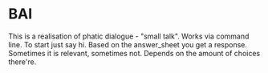 # BAI
  This is a realisation of phatic dialogue - "small talk".
  Works via command line. 
  To start just say hi. 
  Based on the answer_sheet you get a response. 
  Sometimes it is relevant, sometimes not. 
  Depends on the amount of choices there're.
  

